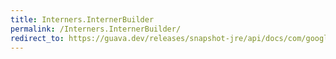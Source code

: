 ```yaml
---
title: Interners.InternerBuilder
permalink: /Interners.InternerBuilder/
redirect_to: https://guava.dev/releases/snapshot-jre/api/docs/com/google/common/collect/Interners.InternerBuilder.html
---
```


